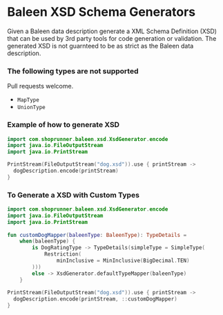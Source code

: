 # Baleen XSD Schema Generators

Given a Baleen data description generate a XML Schema Definition (XSD) that can be used by 3rd party tools for code generation or validation.
The generated XSD is not guarnteed to be as strict as the Baleen data description.

### The following types are not supported
Pull requests welcome.
 
 - `MapType`
 - `UnionType`

### Example of how to generate XSD

```kotlin
import com.shoprunner.baleen.xsd.XsdGenerator.encode
import java.io.FileOutputStream
import java.io.PrintStream

PrintStream(FileOutputStream("dog.xsd")).use { printStream ->
  dogDescription.encode(printStream)
}
```

### To Generate a XSD with Custom Types

```kotlin
import com.shoprunner.baleen.xsd.XsdGenerator.encode
import java.io.FileOutputStream
import java.io.PrintStream    
 
fun customDogMapper(baleenType: BaleenType): TypeDetails =
    when(baleenType) {
        is DogRatingType -> TypeDetails(simpleType = SimpleType(
            Restriction(
                minInclusive = MinInclusive(BigDecimal.TEN)
        )))
        else -> XsdGenerator.defaultTypeMapper(baleenType)
    }
    
PrintStream(FileOutputStream("dog.xsd")).use { printStream ->
  dogDescription.encode(printStream, ::customDogMapper)
}
```